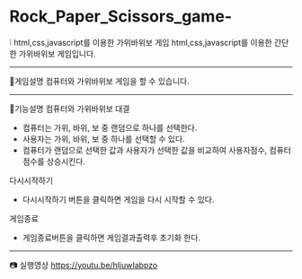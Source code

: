 # Rock_Paper_Scissors_game-

❕ html,css,javascript를 이용한 가위바위보 게임
html,css,javascript를 이용한 간단한 가위바위보 게임입니다.

----

🔔게임설명
컴퓨터와 가위바위보 게임을 할 수 있습니다.

----

🤔기능설명
컴퓨터와 가위바위보 대결
- 컴퓨터는 가위, 바위, 보 중 랜덤으로 하나를 선택한다.
- 사용자는 가위, 바위, 보 중 하나를 선택할 수 있다.
- 컴퓨터가 랜덤으로 선택한 값과 사용자가 선택한 값을 비교하여 사용자점수, 컴퓨터점수를 상승시킨다.

다시시작하기
- 다시시작하기 버튼을 클릭하면 게임을 다시 시작할 수 있다.

게임종료
- 게임종료버튼을 클릭하면 게임결과출력후 초기화 한다.

----
📷 실행영상
https://youtu.be/hljuwIabpzo
